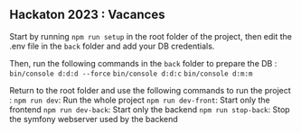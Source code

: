 ## Hackaton 2023 : Vacances

Start by running `npm run setup` in the root folder of the project, then edit the .env file in the `back` folder and add your DB credentials.

Then, run the following commands in the `back` folder to prepare the DB :
`bin/console d:d:d --force`
`bin/console d:d:c`
`bin/console d:m:m`

Return to the root folder and use the following commands to run the project :
`npm run dev`: Run the whole project
`npm run dev-front`: Start only the frontend
`npm run dev-back`: Start only the backend
`npm run stop-back`: Stop the symfony webserver used by the backend
